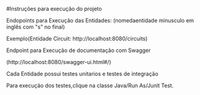 #Instruções para execução do projeto


Endopoints para Execução das Entidades:
(nomedaentidade minusculo em inglês com "s" no final)

Exemplo(Entidade Circuit: http://localhost:8080/circuits)


Endpoint para Execução de documentação com Swagger

(http://localhost:8080/swagger-ui.html#/)


Cada Entidade possui testes unitarios e testes de integração

Para execução dos testes,clique na classe Java/Run As/Junit Test.
